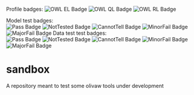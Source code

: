 Profile badges:	
![OWL EL Badge](https://img.shields.io/endpoint?url=https://gist.githubusercontent.com/NicoRobertIn/b2a5180d366a3f40048606215aa7744d/raw/refs/heads/dev_EL.json)
![OWL QL Badge](https://img.shields.io/endpoint?url=https://gist.githubusercontent.com/NicoRobertIn/b2a5180d366a3f40048606215aa7744d/raw/refs/heads/dev_QL.json)
![OWL RL Badge](https://img.shields.io/endpoint?url=https://gist.githubusercontent.com/NicoRobertIn/b2a5180d366a3f40048606215aa7744d/raw/refs/heads/dev_RL.json)
 
Model test badges:	
![Pass Badge](https://img.shields.io/endpoint?url=https://gist.githubusercontent.com/NicoRobertIn/b2a5180d366a3f40048606215aa7744d/raw/refs/heads/dev_MODEL_PASS.json)
![NotTested Badge](https://img.shields.io/endpoint?url=https://gist.githubusercontent.com/NicoRobertIn/b2a5180d366a3f40048606215aa7744d/raw/refs/heads/dev_MODEL_NOTTESTED.json)
![CannotTell Badge](https://img.shields.io/endpoint?url=https://gist.githubusercontent.com/NicoRobertIn/b2a5180d366a3f40048606215aa7744d/raw/refs/heads/dev_MODEL_CANNOTTELL.json)
![MinorFail Badge](https://img.shields.io/endpoint?url=https://gist.githubusercontent.com/NicoRobertIn/b2a5180d366a3f40048606215aa7744d/raw/refs/heads/dev_MODEL_MINORFAIL.json)
![MajorFail Badge](https://img.shields.io/endpoint?url=https://gist.githubusercontent.com/NicoRobertIn/b2a5180d366a3f40048606215aa7744d/raw/refs/heads/dev_MODEL_MAJORFAIL.json)
Data test test badges:	
![Pass Badge](https://img.shields.io/endpoint?url=https://gist.githubusercontent.com/NicoRobertIn/b2a5180d366a3f40048606215aa7744d/raw/refs/heads/dev_DATA_PASS.json)
![NotTested Badge](https://img.shields.io/endpoint?url=https://gist.githubusercontent.com/NicoRobertIn/b2a5180d366a3f40048606215aa7744d/raw/refs/heads/dev_DATA_NOTTESTED.json)
![CannotTell Badge](https://img.shields.io/endpoint?url=https://gist.githubusercontent.com/NicoRobertIn/b2a5180d366a3f40048606215aa7744d/raw/refs/heads/dev_DATA_CANNOTTELL.json)
![MinorFail Badge](https://img.shields.io/endpoint?url=https://gist.githubusercontent.com/NicoRobertIn/b2a5180d366a3f40048606215aa7744d/raw/refs/heads/dev_DATA_MINORFAIL.json)
![MajorFail Badge](https://img.shields.io/endpoint?url=https://gist.githubusercontent.com/NicoRobertIn/b2a5180d366a3f40048606215aa7744d/raw/refs/heads/dev_DATA_MAJORFAIL.json)
 
# sandbox
A repository meant to test some olivaw tools under development
